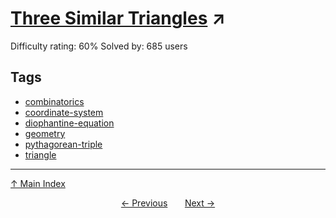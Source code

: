 # [Three Similar Triangles](https://projecteuler.net/problem=299) ↗️

Difficulty rating: 60%
Solved by: 685 users
## Tags

- [combinatorics](../tags/combinatorics.md)
- [coordinate-system](../tags/coordinate-system.md)
- [diophantine-equation](../tags/diophantine-equation.md)
- [geometry](../tags/geometry.md)
- [pythagorean-triple](../tags/pythagorean-triple.md)
- [triangle](../tags/triangle.md)



---

[↑ Main Index](../README.md)


<div align=center><a href='298.md'>← Previous</a> &nbsp;&nbsp; &nbsp;&nbsp;  <a href='300.md'>Next →</a></div>
